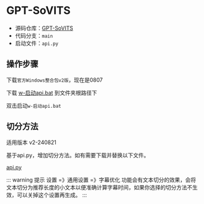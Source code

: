 # GPT-SoVITS

- 源码仓库：[GPT-SoVITS](https://github.com/RVC-Boss/GPT-SoVITS)
- 代码分支：`main`
- 启动文件：`api.py`

## 操作步骤

下载`官方Windows整合包v2版`，现在是0807

下载 [w-启动api.bat](IMAGE_BASE_URL/files/gpt-sovits/w-启动api.bat) 到文件夹根路径下

双击启动`w-启动api.bat`


## 切分方法
适用版本 v2-240821

基于api.py，增加切分方法。如有需要下载并替换以下文件。

[api.py](IMAGE_BASE_URL/files/gpt-sovits/api.py)

::: warning 提示
设置 =》通用设置 =》字幕优化 功能会有文本切分的效果，会将文本切分为推荐长度的小文本以便准确计算字幕时间，如果你选择的切分方法不生效，可以关掉这个设置再生成。
:::